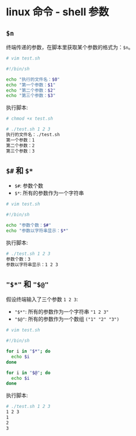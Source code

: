 # linux 命令 - shell 参数

## ```$n```

终端传递的参数，在脚本里获取某个参数的格式为：```$n```。

```bash
# vim test.sh
```

```sh
#!/bin/sh

echo "执行的文件名：$0"
echo "第一个参数：$1"
echo "第二个参数：$2"
echo "第三个参数：$3"
```

执行脚本:

```bash
# chmod +x test.sh

# ./test.sh 1 2 3
执行的文件名：./test.sh
第一个参数：1
第二个参数：2
第三个参数：3
```

## ```$#``` 和 ```$*```


- ```$#```: 参数个数
- ```$*```: 所有的参数作为一个字符串

```bash
# vim test.sh
```

```sh
#!/bin/sh

echo "参数个数：$#"
echo "参数以字符串显示：$*"
```

执行脚本:

```bash
# ./test.sh 1 2 3
参数个数：3
参数以字符串显示：1 2 3
```

## ```"$*"``` 和 ```"$@"```

假设终端输入了三个参数 ```1 2 3```:

- ```"$*"```: 所有的参数作为一个字符串 ```"1 2 3"```
- ```"$@"```: 所有的参数作为一个数组 ```("1" "2" "3")```

```bash
# vim test.sh
```

```sh
#!/bin/sh

for i in "$*"; do
  echo $i
done

for i in "$@"; do
  echo $i
done
```

执行脚本:

```bash
# ./test.sh 1 2 3
1 2 3
1
2
3
```
